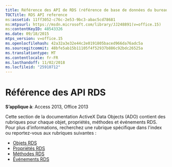 ```yaml
---
title: Référence des API de RDS (référence de base de données du bureau Access)
TOCTitle: RDS API reference
ms:assetid: 11ff3052-c76c-2e53-9bc3-abac5cd78681
ms:mtpsurl: https://msdn.microsoft.com/library/JJ248891(v=office.15)
ms:contentKeyID: 48543326
ms.date: 09/18/2015
mtps_version: v=office.15
ms.openlocfilehash: 42a32a3e32e44c2e0191805baced966da76adc5a
ms.sourcegitcommit: 48bfe5ab15b11105f4f52937b886c92bdc26525a
ms.translationtype: MT
ms.contentlocale: fr-FR
ms.lasthandoff: 11/02/2018
ms.locfileid: "25910712"
---
```

# <a name="rds-api-reference"></a>Référence des API RDS

**S’applique à**: Access 2013, Office 2013

Cette section de la documentation ActiveX Data Objects (ADO) contient des rubriques pour chaque objet, propriétés, méthodes et événements RDS. Pour plus d'informations, recherchez une rubrique spécifique dans l'index ou reportez-vous aux rubriques suivantes :

- [Objets RDS](rds-objects.md)
- [Propriétés RDS](rds-properties.md)
- [Méthodes RDS](rds-methods.md)
- [Événements RDS](rds-events.md)

